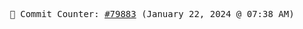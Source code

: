<p align="center">
    <samp>
        📮 Commit Counter: <a href="https://github.com/Javascript-void0/Javascript-void0/commits/main">#79883</a> (January 22, 2024 @ 07:38 AM)
    </samp>
</p>